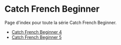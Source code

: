 # Catch French Beginner

Page d'index pour toute la série Catch French Beginner.

- [Catch French Beginner 4](4)
- [Catch French Beginner 5](5)
